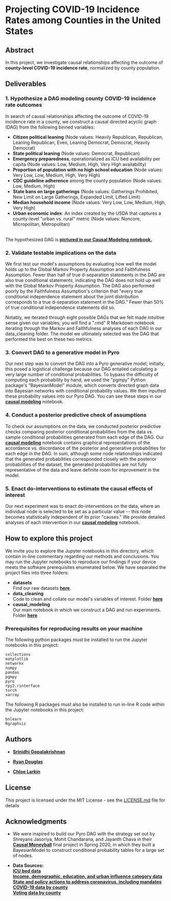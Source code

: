# Projecting COVID-19 Incidence Rates among Counties in the United States

## Abstract

In this project, we investigate causal relationships affecting the outcome of **county-level COVID-19 incidence rate**, normalized by county population. 


## Deliverables

### 1. Hypothesize a DAG modeling county COVID-19 incidence rate outcomes
In search of causal relationships affecting the outcome of COVID-19 incidence rate in a county, we construct a causal directed acyclic graph (DAG) from the following binned variables:
* **Citizen political leaning** (Node values: Heavily Republican, Republican, Leaning Republican, Even, Leaning Democrat, Democrat, Heavily Democrat)
* **State political leaning** (Node values: Democrat, Republican)
* **Emergency preparedness**, operationalized as ICU bed availability per capita (Node values: Low, Medium, High, Very High availability)
* **Proportion of population with no high school education** (Node values: Very Low, Low, Medium, High, Very High)
* **CDC guideline adherence** among the county population (Node values: Low, Medium, High)
* **State bans on large gatherings** (Node values: Gatherings Prohibited, New Limit on Large Gatherings, Expanded Limit, Lifted Limit)
* **Median household income** (Node values: Very Low, Low, Medium, High, Very High)
* **Urban economic index**: An index created by the USDA that captures a county-level "urban vs. rural" metric (Node values: Noncore, Micropolitan, Metropolitan)

<br>The hypothesized DAG is [**pictured in our Causal Modeling notebook.**](https://github.com/chloelarkin/county-covid-cases/blob/main/causal_modeling/Covid19_Causal_Model.ipynb)

### 2. Validate testable implications on the data
We first test our model's assumptions by evaluating how well the model holds up to the Global Markov Property Assumption and Faithfulness Assumption. Fewer than half of true d-separation statements in the DAG are also true conditional statements, indicating the DAG does not hold up well with the Global Markov Property Assumption. The DAG also performed poorly by the Faithfulness Assumption's criterion that "every true conditional independence statement about the joint distribution corresponds to a true d-separation statement in the DAG." Fewer than 50% of true conditional independence statements did so.  

Notably, we iterated through eight possible DAGs that we felt made intuitive sense given our variables; you will find a ".rmd" R Markdown notebook iterating through the Markov and Faithfulness analyses of each DAG in our data_cleaning folder. The model we ultimately selected was the DAG that performed the best on these two metrics.

### 3. Convert DAG to a generative model in Pyro
Our next step was to convert the DAG into a Pyro generative model; initially, this posed a logistical challenge because our DAG entailed calculating a very large number of conditional probabilities. To bypass the difficulty of computing each probability by hand, we used the "pgmpy" Python package's "BayesianModel" module, which converts directed graph data into Bayesian networks with conditional probability values. We then inputted these probability values into our Pyro DAG. You can see these steps in our [**causal modeling**](https://github.com/chloelarkin/county-covid-cases/blob/main/causal_modeling/Covid19_Causal_Model.ipynb) notebook.


### 4. Conduct a posterior predictive check of assumptions
To check our assumptions on the data, we conducted posterior predictive checks comparing posterior conditional probabilities from the data vs. sample conditional probabilities generated from each edge of the DAG. Our [**causal modeling**](https://github.com/chloelarkin/county-covid-cases/blob/main/causal_modeling/Covid19_Causal_Model.ipynb) notebook contains graphical representations of the accordance vs. discordance of the posterior and generative probabilities for each edge in the DAG. In sum, although some node relationships indicated that the generated probabilities corresponded closely with the posterior probabilities of the dataset, the generated probabilities are not fully representative of the data and leave definite room for improvement in the model.

### 5. Enact do-interventions to estimate the causal effects of interest
Our next experiment was to enact do-interventions on the data, where an individual node is selected to be set as a particular value -- this node becomes statistically independent of its prior "causes." We provide detailed analyses of each intervention in our [**causal modeling**](https://github.com/chloelarkin/county-covid-cases/blob/main/causal_modeling/Covid19_Causal_Model.ipynb) notebook.

## How to explore this project

We invite you to explore the Jupyter notebooks in this directory, which contain in-line commentary regarding our methods and conclusions. You may run the Jupyter notebooks to reproduce our findings if your device meets the software prerequisites enumerated below. 
We have separated the project files into three folders:

* **datasets** <br>
Find our raw datasets [**here**](https://github.com/chloelarkin/county-covid-cases/tree/main/datasets).
* **data_cleaning** <br>
Code to clean and collate our model's variables of interest. Folder [**here**](https://github.com/chloelarkin/county-covid-cases/tree/main/data_cleaning)
* **causal_modeling**<br>
Our main notebook in which we construct a DAG and run experiments. Folder [**here**](https://github.com/chloelarkin/county-covid-cases/tree/main/causal_modeling)


### Prerequisites for reproducing results on your machine

The following python packages must be installed to run the Jupyter notebooks in this project:

```
collections
matplotlib
networkx
numpy
pandas
pgmpy
pyro
rpy2.rinterface 
torch
xarray
```

The following R packages must also be installed to run in-line R code within the Jupyter notebooks in this project:
```
bnlearn
Rgraphviz
```


## Authors

* [**Srinidhi Gopalakrishnan**](https://www.linkedin.com/in/srinidhi-g/)

* [**Ryan Douglas**](https://www.linkedin.com/in/ryan-douglas-10/)

* [**Chloe Larkin**](https://www.linkedin.com/in/chloe-larkin/)



## License

This project is licensed under the MIT License - see the [LICENSE.md](https://github.com/chloelarkin/county-covid-cases/blob/main/LICENSE.md) file for details

## Acknowledgments

* We were inspired to build our Pyro DAG with the strategy set out by Shreyans Jasoriya, Mohit Chandarana, and Jayanth Chava in their [**Causal Moneyball**](https://github.com/robertness/causalML/tree/master/projects/causal%20moneyball/Causal-analysis-on-football-transfer-prices) final project in Spring 2020, in which they built a BayesianModel to construct conditional probability tables for a large set of nodes.


* **Data Sources:** <br>
[**ICU bed data**](https://www.kaggle.com/ikiulian/global-hospital-beds-capacity-for-covid19?select=hospital_beds_global_regional_v1.csv) <br>
[**Income, demographic, education, and urban influence category data**](https://www.ers.usda.gov/data-products/county-level-data-sets/) <br>
[**State and policy actions to address coronavirus, including mandates**](https://www.kff.org/coronavirus-covid-19/issue-brief/state-data-and-policy-actions-to-address-coronavirus/#socialdistancing) <br>
[**COVID-19 data by county**](https://coronavirus-resources.esri.com/datasets/628578697fb24d8ea4c32fa0c5ae1843_0?where=(Confirmed%20%3E%200)) <br>
[**Voting data by county**](https://dataverse.harvard.edu/dataset.xhtml?persistentId=doi:10.7910/DVN/VOQCHQ)

